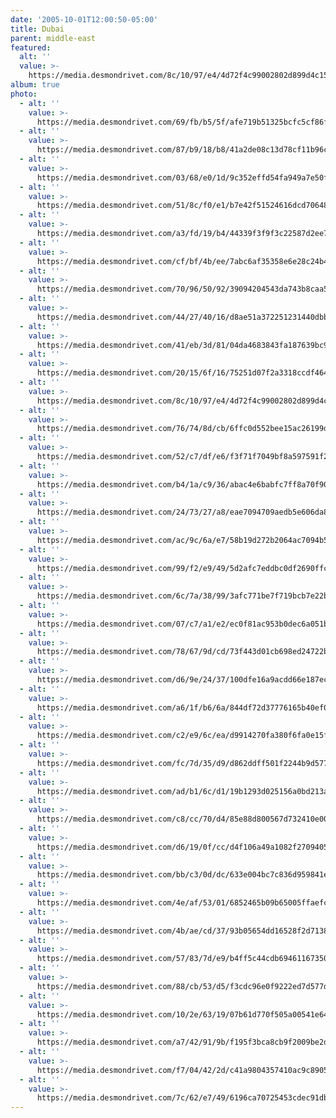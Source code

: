 ```yaml
---
date: '2005-10-01T12:00:50-05:00'
title: Dubai
parent: middle-east
featured:
  alt: ''
  value: >-
    https://media.desmondrivet.com/8c/10/97/e4/4d72f4c99002802d899d4c1581b8b19fd7ff7822598c1d3cf602a430.jpg
album: true
photo:
  - alt: ''
    value: >-
      https://media.desmondrivet.com/69/fb/b5/5f/afe719b51325bcfc5cf86f9f96c9c340b1ec02ba3080f4276fa4057c.jpg
  - alt: ''
    value: >-
      https://media.desmondrivet.com/87/b9/18/b8/41a2de08c13d78cf11b96c44648a3a551513f93887efcf88d866e239.jpg
  - alt: ''
    value: >-
      https://media.desmondrivet.com/03/68/e0/1d/9c352effd54fa949a7e50ffee2fc17a338a84e4bd35cea811430af2b.jpg
  - alt: ''
    value: >-
      https://media.desmondrivet.com/51/8c/f0/e1/b7e42f51524616dcd7064873e66caec94d08e895462d736847e1e79f.jpg
  - alt: ''
    value: >-
      https://media.desmondrivet.com/a3/fd/19/b4/44339f3f9f3c22587d2ee7956ba10b21525bc06c18593a6fb5f49085.jpg
  - alt: ''
    value: >-
      https://media.desmondrivet.com/cf/bf/4b/ee/7abc6af35358e6e28c24b4baf22567789ba573895a9ef4490052f68d.jpg
  - alt: ''
    value: >-
      https://media.desmondrivet.com/70/96/50/92/39094204543da743b8caa5a849621c5bcea18b4a3a5e4fd24928c4dd.jpg
  - alt: ''
    value: >-
      https://media.desmondrivet.com/44/27/40/16/d8ae51a372251231440dbbc8d6712762e87273b69e266c7d4dcfdf44.jpg
  - alt: ''
    value: >-
      https://media.desmondrivet.com/41/eb/3d/81/04da4683843fa187639bc94b4a734019dd71029a8809aad34a90e275.jpg
  - alt: ''
    value: >-
      https://media.desmondrivet.com/20/15/6f/16/75251d07f2a3318ccdf4643640cf747d7e4b4dce010341f28951762e.jpg
  - alt: ''
    value: >-
      https://media.desmondrivet.com/8c/10/97/e4/4d72f4c99002802d899d4c1581b8b19fd7ff7822598c1d3cf602a430.jpg
  - alt: ''
    value: >-
      https://media.desmondrivet.com/76/74/8d/cb/6ffc0d552bee15ac26199df60a85a3c666ae4a92bbb998cc423ca47e.jpg
  - alt: ''
    value: >-
      https://media.desmondrivet.com/52/c7/df/e6/f3f71f7049bf8a597591f25615f09f4239924a353f01c78164ffe601.jpg
  - alt: ''
    value: >-
      https://media.desmondrivet.com/b4/1a/c9/36/abac4e6babfc7ff8a70f908c4929dad94f43080a33e3e5da9ee93d1c.jpg
  - alt: ''
    value: >-
      https://media.desmondrivet.com/24/73/27/a8/eae7094709aedb5e606da84164729d152d35d21a064c293fab7c1cdb.jpg
  - alt: ''
    value: >-
      https://media.desmondrivet.com/ac/9c/6a/e7/58b19d272b2064ac7094b5d4e30c124cf399b980f8d9a45d5799faae.jpg
  - alt: ''
    value: >-
      https://media.desmondrivet.com/99/f2/e9/49/5d2afc7eddbc0df2690ffccad53109c514c70a5b19fbbf5bd7e1474e.jpg
  - alt: ''
    value: >-
      https://media.desmondrivet.com/6c/7a/38/99/3afc771be7f719bcb7e22b86425686c601a89e9f9fd2799e03ffc915.jpg
  - alt: ''
    value: >-
      https://media.desmondrivet.com/07/c7/a1/e2/ec0f81ac953b0dec6a051b4245ceb95fc3c61fda53a2474f054822b6.jpg
  - alt: ''
    value: >-
      https://media.desmondrivet.com/78/67/9d/cd/73f443d01cb698ed24722b841a19acb7f12fb23c5dfe45ff758d2727.jpg
  - alt: ''
    value: >-
      https://media.desmondrivet.com/d6/9e/24/37/100dfe16a9acdd66e187ec579a6dd30f74222cf0032780530315f5d1.jpg
  - alt: ''
    value: >-
      https://media.desmondrivet.com/a6/1f/b6/6a/844df72d37776165b40ef0112ba7825bf7c541df25415fe70ce15eab.jpg
  - alt: ''
    value: >-
      https://media.desmondrivet.com/c2/e9/6c/ea/d9914270fa380f6fa0e15f68f3ca0cf01b0d6ef8a885672af20cb47d.jpg
  - alt: ''
    value: >-
      https://media.desmondrivet.com/fc/7d/35/d9/d862ddff501f2244b9d57799eeb7564ce05ead188d52ac52050e3c29.jpg
  - alt: ''
    value: >-
      https://media.desmondrivet.com/ad/b1/6c/d1/19b1293d025156a0bd213adb2fb4ad9d7649c1bce431ccef11257211.jpg
  - alt: ''
    value: >-
      https://media.desmondrivet.com/c8/cc/70/d4/85e88d800567d732410e006f9e9bedacf6179a3ab9241b6095c952ef.jpg
  - alt: ''
    value: >-
      https://media.desmondrivet.com/d6/19/0f/cc/d4f106a49a1082f2709405f1d3f1e3b13b35dc5e3a08b03c4a353ecc.jpg
  - alt: ''
    value: >-
      https://media.desmondrivet.com/bb/c3/0d/dc/633e004bc7c836d959841e77ba86a395bf23cd3cabba6c1a658585c2.jpg
  - alt: ''
    value: >-
      https://media.desmondrivet.com/4e/af/53/01/6852465b09b65005ffaefc518941fb8889377fccaca1e66e4a3764f8.jpg
  - alt: ''
    value: >-
      https://media.desmondrivet.com/4b/ae/cd/37/93b05654dd16528f2d7138694e79e57bf30cd76357558d0743013204.jpg
  - alt: ''
    value: >-
      https://media.desmondrivet.com/57/83/7d/e9/b4ff5c44cdb69461167350995ad512f6103d7988b4f27e17349086d9.jpg
  - alt: ''
    value: >-
      https://media.desmondrivet.com/88/cb/53/d5/f3cdc96e0f9222ed7d577dde4059332466c44ebeb8d5464347bc194f.jpg
  - alt: ''
    value: >-
      https://media.desmondrivet.com/10/2e/63/19/07b61d770f505a00541e64181eb119e086eb227a5011ec3352014747.jpg
  - alt: ''
    value: >-
      https://media.desmondrivet.com/a7/42/91/9b/f195f3bca8cb9f2009be2d59933075eec51a36f12d75164a1ef9e2c8.jpg
  - alt: ''
    value: >-
      https://media.desmondrivet.com/f7/04/42/2d/c41a9804357410ac9c89050c19e0cba2d5e491db1239a4d626f8787e.jpg
  - alt: ''
    value: >-
      https://media.desmondrivet.com/7c/62/e7/49/6196ca70725453cdec91dbd90b19ecf3fdee51d2c4b9c53d477ff948.jpg
---
```


